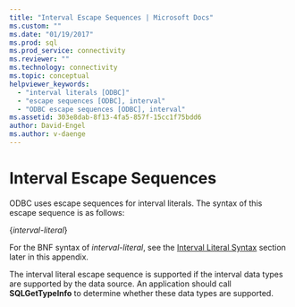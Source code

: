 ```yaml
---
title: "Interval Escape Sequences | Microsoft Docs"
ms.custom: ""
ms.date: "01/19/2017"
ms.prod: sql
ms.prod_service: connectivity
ms.reviewer: ""
ms.technology: connectivity
ms.topic: conceptual
helpviewer_keywords: 
  - "interval literals [ODBC]"
  - "escape sequences [ODBC], interval"
  - "ODBC escape sequences [ODBC], interval"
ms.assetid: 303e8dab-8f13-4fa5-857f-15cc1f75bdd6
author: David-Engel
ms.author: v-daenge
---
```

# Interval Escape Sequences
ODBC uses escape sequences for interval literals. The syntax of this escape sequence is as follows:  
  
 {*interval-literal*}  
  
 For the BNF syntax of *interval-literal*, see the [Interval Literal Syntax](../../../odbc/reference/appendixes/interval-literal-syntax.md) section later in this appendix.  
  
 The interval literal escape sequence is supported if the interval data types are supported by the data source. An application should call **SQLGetTypeInfo** to determine whether these data types are supported.
